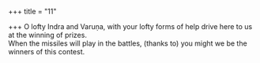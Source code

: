 +++
title = "11"

+++
O lofty Indra and Varuṇa, with your lofty forms of help drive here to us  at the winning of prizes.  
When the missiles will play in the battles, (thanks to) you might we be  the winners of this contest.  